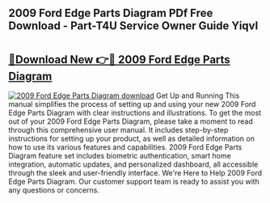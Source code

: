 ## 2009 Ford Edge Parts Diagram PDf Free Download - Part-T4U Service Owner Guide YiqvI

# <h2><a href="http://dfto6pn.blite.top/?on=2009+Ford+Edge+Parts+Diagram">🔗Download New 👉🔴 2009 Ford Edge Parts Diagram</a></h2>

[![2009 Ford Edge Parts Diagram download](https://i.imgur.com/lujVjoI.png)](http://dfto6pn.blite.top/?on=2009+Ford+Edge+Parts+Diagram)
Get Up and Running This manual simplifies the process of setting up and using your new 2009 Ford Edge Parts Diagram with clear instructions and illustrations. To get the most out of your 2009 Ford Edge Parts Diagram, please take a moment to read through this comprehensive user manual. It includes step-by-step instructions for setting up your product, as well as detailed information on how to use its various features and capabilities. 2009 Ford Edge Parts Diagram feature set includes biometric authentication, smart home integration, automatic updates, and personalized dashboard, all accessible through the sleek and user-friendly interface. We're Here to Help 2009 Ford Edge Parts Diagram. Our customer support team is ready to assist you with any questions or concerns.
